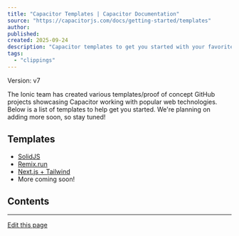 ```yaml
---
title: "Capacitor Templates | Capacitor Documentation"
source: "https://capacitorjs.com/docs/getting-started/templates"
author:
published:
created: 2025-09-24
description: "Capacitor templates to get you started with your favorite library or framework"
tags:
  - "clippings"
---
```

Version: v7

The Ionic team has created various templates/proof of concept GitHub projects showcasing Capacitor working with popular web technologies. Below is a list of templates to help get you started. We're planning on adding more soon, so stay tuned!

## Templates

- [SolidJS](https://github.com/ionic-team/capacitor-solidjs-templates)
- [Remix.run](https://github.com/ionic-team/capacitor-remix-templates)
- [Next.js + Tailwind](https://github.com/mlynch/nextjs-tailwind-ionic-capacitor-starter)
- More coming soon!

## Contents

---

[Edit this page](https://github.com/ionic-team/capacitor-docs/edit/main/docs/main/getting-started/templates.md)